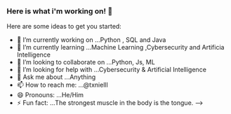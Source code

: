 ### Here is what i'm working on! 👋


Here are some ideas to get you started:

- 🔭 I’m currently working on ...Python , SQL and Java
- 🌱 I’m currently learning ...Machine Learning ,Cybersecurity and Artificia Intelligence
- 👯 I’m looking to collaborate on ...Python, Js, ML
- 🤔 I’m looking for help with ...Cybersecurity & Artificial Intelligence
- 💬 Ask me about ...Anything
- 📫 How to reach me: ...@txnielll
- 😄 Pronouns: ...He/Him
- ⚡ Fun fact: ...The strongest muscle in the body is the tongue. 
-->



